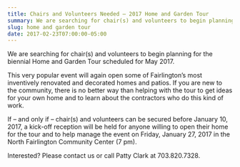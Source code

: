 ```yaml
---
title: Chairs and Volunteers Needed – 2017 Home and Garden Tour
summary: We are searching for chair(s) and volunteers to begin planning for the biennial Home and Garden Tour scheduled for May 2017.
slug: home and garden tour
date: 2017-02-23T07:00:00-05:00
---
```


We are searching for chair(s) and volunteers to begin planning for the biennial Home and Garden Tour scheduled for May 2017.
 
This very popular event will again open some of Fairlington’s most inventively renovated and decorated homes and patios. If you are new to the community, there is no better way than helping with the tour to get ideas for your own home and to learn about the contractors who do this kind of work.
 
If – and only if – chair(s) and volunteers can be secured before January 10, 2017, a kick-off reception will be held for anyone willing to open their home for the tour and to help manage the event on Friday, January 27, 2017 in the North Fairlington Community Center (7 pm).
 
Interested? Please contact us or call Patty Clark at 703.820.7328.